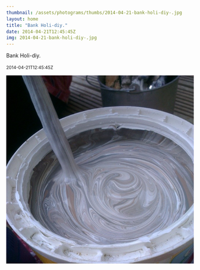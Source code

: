 ```yaml
---
thumbnail: /assets/photograms/thumbs/2014-04-21-bank-holi-diy-.jpg
layout: home
title: "Bank Holi-diy."
date: 2014-04-21T12:45:45Z
img: 2014-04-21-bank-holi-diy-.jpg
---
```


Bank Holi-diy.

<small>2014-04-21T12:45:45Z</small>

![Bank Holi-diy.](2014-04-21-bank-holi-diy-.jpg)
